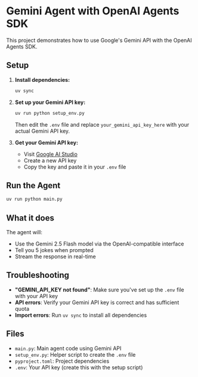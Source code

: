 # Gemini Agent with OpenAI Agents SDK

This project demonstrates how to use Google's Gemini API with the OpenAI Agents SDK.

## Setup

1. **Install dependencies:**
   ```bash
   uv sync
   ```

2. **Set up your Gemini API key:**
   ```bash
   uv run python setup_env.py
   ```
   
   Then edit the `.env` file and replace `your_gemini_api_key_here` with your actual Gemini API key.

3. **Get your Gemini API key:**
   - Visit [Google AI Studio](https://makersuite.google.com/app/apikey)
   - Create a new API key
   - Copy the key and paste it in your `.env` file

## Run the Agent

```bash
uv run python main.py
```

## What it does

The agent will:
- Use the Gemini 2.5 Flash model via the OpenAI-compatible interface
- Tell you 5 jokes when prompted
- Stream the response in real-time

## Troubleshooting

- **"GEMINI_API_KEY not found"**: Make sure you've set up the `.env` file with your API key
- **API errors**: Verify your Gemini API key is correct and has sufficient quota
- **Import errors**: Run `uv sync` to install all dependencies

## Files

- `main.py`: Main agent code using Gemini API
- `setup_env.py`: Helper script to create the `.env` file
- `pyproject.toml`: Project dependencies
- `.env`: Your API key (create this with the setup script)
